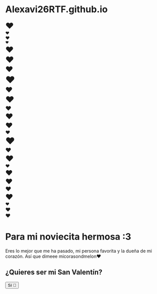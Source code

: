 # Alexavi26RTF.github.io
<html lang="es"><head>
    <meta charset="UTF-8">
    <meta name="viewport" content="width=device-width, initial-scale=1.0">  
</head>
<body>
    <div class="hearts-container"><div class="heart" style="left: 39.6392vw; animation-duration: 4.32615s; font-size: 25.9887px;">❤️</div><div class="heart" style="left: 41.8765vw; animation-duration: 3.12484s; font-size: 12.3257px;">❤️</div><div class="heart" style="left: 72.7224vw; animation-duration: 4.05917s; font-size: 13.3552px;">❤️</div><div class="heart" style="left: 91.082vw; animation-duration: 4.93926s; font-size: 10.5171px;">❤️</div><div class="heart" style="left: 60.866vw; animation-duration: 4.50651s; font-size: 25.4931px;">❤️</div><div class="heart" style="left: 31.9795vw; animation-duration: 4.73664s; font-size: 26.384px;">❤️</div><div class="heart" style="left: 72.8103vw; animation-duration: 3.39355s; font-size: 23.8707px;">❤️</div><div class="heart" style="left: 77.8326vw; animation-duration: 3.64807s; font-size: 29.707px;">❤️</div><div class="heart" style="left: 17.0709vw; animation-duration: 4.03579s; font-size: 22.232px;">❤️</div><div class="heart" style="left: 46.8603vw; animation-duration: 3.70677s; font-size: 27.3746px;">❤️</div><div class="heart" style="left: 60.8979vw; animation-duration: 3.92675s; font-size: 18.4623px;">❤️</div><div class="heart" style="left: 6.73647vw; animation-duration: 4.14016s; font-size: 23.8126px;">❤️</div><div class="heart" style="left: 82.9441vw; animation-duration: 4.1009s; font-size: 22.6822px;">❤️</div><div class="heart" style="left: 94.0276vw; animation-duration: 4.17163s; font-size: 14.7659px;">❤️</div><div class="heart" style="left: 66.4296vw; animation-duration: 4.24311s; font-size: 29.4047px;">❤️</div><div class="heart" style="left: 89.4706vw; animation-duration: 4.71274s; font-size: 18.1987px;">❤️</div><div class="heart" style="left: 93.8916vw; animation-duration: 3.48954s; font-size: 25.5498px;">❤️</div><div class="heart" style="left: 61.4947vw; animation-duration: 4.14992s; font-size: 13.5125px;">❤️</div><div class="heart" style="left: 17.1741vw; animation-duration: 3.1382s; font-size: 22.4437px;">❤️</div><div class="heart" style="left: 85.2597vw; animation-duration: 4.50653s; font-size: 22.2222px;">❤️</div><div class="heart" style="left: 99.4503vw; animation-duration: 3.30639s; font-size: 18.0145px;">❤️</div><div class="heart" style="left: 18.7991vw; animation-duration: 4.6637s; font-size: 23.8873px;">❤️</div><div class="heart" style="left: 28.9826vw; animation-duration: 4.91195s; font-size: 12.3915px;">❤️</div><div class="heart" style="left: 65.7723vw; animation-duration: 4.37755s; font-size: 16.0467px;">❤️</div><div class="heart" style="left: 38.8393vw; animation-duration: 3.01036s; font-size: 15.8466px;">❤️</div></div>
    <div class="container">
        <h1>Para mi noviecita hermosa :3</h1>
        <p id="mensaje">Eres lo mejor que me ha pasado, mi persona favorita y la dueña de mi corazón. Así que dimeee micorasondmelon❤️</p>
        <h2>¿Quieres ser mi San Valentín?</h2>
        <div class="buttons">
            <button id="botonSi">Sí 💖</button>
            <button id="botonNo" style="position: absolute; left: 1404.58px; top: 772.273px;">No 💔</button>
        </div>
        <a id="descargar" href="carta.pdf" download="" class="download-btn" style="display: none;">Descargar Carta 📩</a>
    </div>
    <script src="script.js"></script>
<div class="glasp-ui-wrapper" id="glasp-ui-wrapper" style="height: 0px; width: 0px; padding: 0px;"><iframe name="glasp-tooltip-iframe" id="glasp-tooltip-iframe" style="display: none;"></iframe><iframe name="glasp-sidebar-iframe" id="glasp-sidebar-iframe" style="display: none !important;width: 0px !important; min-width: 0px !important; max-width: 320px; height: 100%; background: transparent; margin: auto; position: fixed; top: 0px; right: 0px; left: auto; z-index: 9000000000000000000;border: none !important;"></iframe></div><div id="yt_article_summary_widget_wrapper" class="yt_article_summary_widget_wrapper" style="display: none; margin: auto; width: fit-content; padding: 0px; border-radius: 100%;">
        <div id="yt_article_summary_widget" class="yt_article_summary_widget"><svg style="filter: brightness(0.8);" width="32" height="32" viewBox="0 0 24 24" fill="none" xmlns="http://www.w3.org/2000/svg">
                  <mask id="path-1-outside-1_3606_3145" maskUnits="userSpaceOnUse" x="1" y="1" width="22" height="22" fill="black">
                  <rect fill="white" x="1" y="1" width="22" height="22"></rect>
                  <path d="M20.6816 10.1843C20.9588 9.34066 21.0063 8.4399 20.8192 7.57245C20.6321 6.70499 20.217 5.90134 19.6157 5.24216C19.0143 4.58298 18.2478 4.09146 17.393 3.81692C16.5382 3.54238 15.6253 3.49449 14.7459 3.67805C14.1453 3.01747 13.379 2.52468 12.524 2.24931C11.669 1.97394 10.7555 1.92571 9.87559 2.10947C8.99568 2.29324 8.18039 2.70252 7.51181 3.29608C6.84323 3.88965 6.34499 4.64654 6.06725 5.49055C5.18642 5.67292 4.3699 6.08122 3.70003 6.67426C3.03017 7.26731 2.53064 8.02413 2.25182 8.86842C1.97299 9.71271 1.92474 10.6146 2.11192 11.4832C2.2991 12.3517 2.71509 13.1562 3.31795 13.8155C3.09309 14.4899 3.01633 15.2037 3.09278 15.9095C3.16924 16.6154 3.39716 17.2971 3.76139 17.9093C4.30169 18.8351 5.12567 19.568 6.11483 20.0027C7.104 20.4373 8.20738 20.5512 9.26631 20.328C9.74353 20.8568 10.3291 21.2796 10.9844 21.5684C11.6396 21.8571 12.3495 22.0053 13.0672 22.003C14.1516 22.003 15.2081 21.6635 16.0847 21.0334C16.9612 20.4034 17.6125 19.5152 17.9449 18.4968C18.649 18.3539 19.3141 18.0649 19.8962 17.6489C20.4784 17.233 20.9642 16.6997 21.3214 16.0843C21.8585 15.1598 22.0858 14.0915 21.9709 13.032C21.856 11.9724 21.4048 10.9758 20.6816 10.1843ZM13.0798 20.6968C12.191 20.6968 11.3302 20.3894 10.6473 19.828L10.7677 19.7593L14.8029 17.4593C14.9069 17.4047 14.9935 17.3225 15.0528 17.2221C15.1121 17.1216 15.1418 17.0068 15.1386 16.8905V11.2655L16.8427 12.2405C16.8517 12.2441 16.8594 12.2501 16.865 12.2579C16.8706 12.2656 16.8739 12.2748 16.8744 12.2843V16.9343C16.876 17.4289 16.7785 17.9189 16.5875 18.3761C16.3964 18.8333 16.1156 19.2488 15.7611 19.5985C15.4067 19.9482 14.9856 20.2253 14.5222 20.4138C14.0588 20.6023 13.5621 20.6984 13.0608 20.6968H13.0798ZM4.90165 17.2593C4.46164 16.5029 4.3026 15.6189 4.45188 14.7593L4.57224 14.828L8.60749 17.128C8.70379 17.1829 8.81303 17.2118 8.92423 17.2118C9.03543 17.2118 9.14467 17.1829 9.24097 17.128L14.1758 14.3218V16.253C14.1797 16.2608 14.1817 16.2694 14.1817 16.278C14.1817 16.2867 14.1797 16.2953 14.1758 16.303L10.0962 18.628C9.66403 18.8748 9.18685 19.0352 8.69188 19.0999C8.19692 19.1647 7.69387 19.1326 7.21148 19.0055C6.72909 18.8784 6.27681 18.6587 5.88048 18.3591C5.48415 18.0595 5.15154 17.6858 4.90165 17.2593ZM3.83741 8.5843C4.28764 7.82089 4.99655 7.23878 5.83919 6.94055V11.6718C5.83595 11.7857 5.86434 11.8983 5.92128 11.9975C5.97823 12.0966 6.06156 12.1785 6.16227 12.2343L11.0717 15.028L9.36766 16.003C9.34918 16.0092 9.32914 16.0092 9.31065 16.003L5.23106 13.678C4.36041 13.1812 3.72487 12.3642 3.46364 11.4059C3.20242 10.4476 3.33682 9.42624 3.83741 8.56555V8.5843ZM17.8563 11.7968L12.9278 8.9718L14.6319 8.00305C14.6403 7.99741 14.6502 7.99439 14.6604 7.99439C14.6705 7.99439 14.6805 7.99741 14.6889 8.00305L18.7685 10.328C19.3915 10.684 19.8992 11.2072 20.2325 11.8368C20.5659 12.4664 20.7111 13.1764 20.6514 13.8843C20.5916 14.5921 20.3294 15.2687 19.8951 15.8352C19.4608 16.4017 18.8724 16.8349 18.1983 17.0843V12.353C18.1946 12.2391 18.1612 12.1281 18.1013 12.0306C18.0414 11.9332 17.957 11.8527 17.8563 11.7968ZM19.554 9.2968L19.4336 9.2218L15.4047 6.9093C15.3047 6.84846 15.1896 6.81624 15.0721 6.81624C14.9547 6.81624 14.8395 6.84846 14.7396 6.9093L9.8111 9.71555V7.75305C9.8061 7.7445 9.80346 7.7348 9.80346 7.72492C9.80346 7.71505 9.8061 7.70535 9.8111 7.6968L13.897 5.37805C14.5222 5.02257 15.2371 4.85003 15.958 4.88059C16.6789 4.91115 17.3762 5.14356 17.9682 5.55064C18.5601 5.95772 19.0225 6.52265 19.301 7.17939C19.5796 7.83614 19.663 8.55755 19.5413 9.2593L19.554 9.2968ZM8.87989 12.7218L7.1695 11.753C7.15339 11.7405 7.1422 11.7228 7.13782 11.703V7.06555C7.13785 6.35289 7.34371 5.65499 7.73128 5.0536C8.11885 4.45222 8.67209 3.97224 9.32619 3.6699C9.98029 3.36756 10.7082 3.25537 11.4246 3.34647C12.141 3.43757 12.8162 3.7282 13.3712 4.1843L13.2636 4.25305L9.21563 6.55305C9.11158 6.60765 9.02504 6.68981 8.96573 6.79029C8.90642 6.89076 8.87669 7.00557 8.87989 7.1218V12.7218ZM9.80476 10.753L11.9966 9.50305L14.1948 10.753V13.253L11.9966 14.503L9.79843 13.253L9.80476 10.753Z"></path>
                  </mask>
                  <path d="M20.6816 10.1843C20.9588 9.34066 21.0063 8.4399 20.8192 7.57245C20.6321 6.70499 20.217 5.90134 19.6157 5.24216C19.0143 4.58298 18.2478 4.09146 17.393 3.81692C16.5382 3.54238 15.6253 3.49449 14.7459 3.67805C14.1453 3.01747 13.379 2.52468 12.524 2.24931C11.669 1.97394 10.7555 1.92571 9.87559 2.10947C8.99568 2.29324 8.18039 2.70252 7.51181 3.29608C6.84323 3.88965 6.34499 4.64654 6.06725 5.49055C5.18642 5.67292 4.3699 6.08122 3.70003 6.67426C3.03017 7.26731 2.53064 8.02413 2.25182 8.86842C1.97299 9.71271 1.92474 10.6146 2.11192 11.4832C2.2991 12.3517 2.71509 13.1562 3.31795 13.8155C3.09309 14.4899 3.01633 15.2037 3.09278 15.9095C3.16924 16.6154 3.39716 17.2971 3.76139 17.9093C4.30169 18.8351 5.12567 19.568 6.11483 20.0027C7.104 20.4373 8.20738 20.5512 9.26631 20.328C9.74353 20.8568 10.3291 21.2796 10.9844 21.5684C11.6396 21.8571 12.3495 22.0053 13.0672 22.003C14.1516 22.003 15.2081 21.6635 16.0847 21.0334C16.9612 20.4034 17.6125 19.5152 17.9449 18.4968C18.649 18.3539 19.3141 18.0649 19.8962 17.6489C20.4784 17.233 20.9642 16.6997 21.3214 16.0843C21.8585 15.1598 22.0858 14.0915 21.9709 13.032C21.856 11.9724 21.4048 10.9758 20.6816 10.1843ZM13.0798 20.6968C12.191 20.6968 11.3302 20.3894 10.6473 19.828L10.7677 19.7593L14.8029 17.4593C14.9069 17.4047 14.9935 17.3225 15.0528 17.2221C15.1121 17.1216 15.1418 17.0068 15.1386 16.8905V11.2655L16.8427 12.2405C16.8517 12.2441 16.8594 12.2501 16.865 12.2579C16.8706 12.2656 16.8739 12.2748 16.8744 12.2843V16.9343C16.876 17.4289 16.7785 17.9189 16.5875 18.3761C16.3964 18.8333 16.1156 19.2488 15.7611 19.5985C15.4067 19.9482 14.9856 20.2253 14.5222 20.4138C14.0588 20.6023 13.5621 20.6984 13.0608 20.6968H13.0798ZM4.90165 17.2593C4.46164 16.5029 4.3026 15.6189 4.45188 14.7593L4.57224 14.828L8.60749 17.128C8.70379 17.1829 8.81303 17.2118 8.92423 17.2118C9.03543 17.2118 9.14467 17.1829 9.24097 17.128L14.1758 14.3218V16.253C14.1797 16.2608 14.1817 16.2694 14.1817 16.278C14.1817 16.2867 14.1797 16.2953 14.1758 16.303L10.0962 18.628C9.66403 18.8748 9.18685 19.0352 8.69188 19.0999C8.19692 19.1647 7.69387 19.1326 7.21148 19.0055C6.72909 18.8784 6.27681 18.6587 5.88048 18.3591C5.48415 18.0595 5.15154 17.6858 4.90165 17.2593ZM3.83741 8.5843C4.28764 7.82089 4.99655 7.23878 5.83919 6.94055V11.6718C5.83595 11.7857 5.86434 11.8983 5.92128 11.9975C5.97823 12.0966 6.06156 12.1785 6.16227 12.2343L11.0717 15.028L9.36766 16.003C9.34918 16.0092 9.32914 16.0092 9.31065 16.003L5.23106 13.678C4.36041 13.1812 3.72487 12.3642 3.46364 11.4059C3.20242 10.4476 3.33682 9.42624 3.83741 8.56555V8.5843ZM17.8563 11.7968L12.9278 8.9718L14.6319 8.00305C14.6403 7.99741 14.6502 7.99439 14.6604 7.99439C14.6705 7.99439 14.6805 7.99741 14.6889 8.00305L18.7685 10.328C19.3915 10.684 19.8992 11.2072 20.2325 11.8368C20.5659 12.4664 20.7111 13.1764 20.6514 13.8843C20.5916 14.5921 20.3294 15.2687 19.8951 15.8352C19.4608 16.4017 18.8724 16.8349 18.1983 17.0843V12.353C18.1946 12.2391 18.1612 12.1281 18.1013 12.0306C18.0414 11.9332 17.957 11.8527 17.8563 11.7968ZM19.554 9.2968L19.4336 9.2218L15.4047 6.9093C15.3047 6.84846 15.1896 6.81624 15.0721 6.81624C14.9547 6.81624 14.8395 6.84846 14.7396 6.9093L9.8111 9.71555V7.75305C9.8061 7.7445 9.80346 7.7348 9.80346 7.72492C9.80346 7.71505 9.8061 7.70535 9.8111 7.6968L13.897 5.37805C14.5222 5.02257 15.2371 4.85003 15.958 4.88059C16.6789 4.91115 17.3762 5.14356 17.9682 5.55064C18.5601 5.95772 19.0225 6.52265 19.301 7.17939C19.5796 7.83614 19.663 8.55755 19.5413 9.2593L19.554 9.2968ZM8.87989 12.7218L7.1695 11.753C7.15339 11.7405 7.1422 11.7228 7.13782 11.703V7.06555C7.13785 6.35289 7.34371 5.65499 7.73128 5.0536C8.11885 4.45222 8.67209 3.97224 9.32619 3.6699C9.98029 3.36756 10.7082 3.25537 11.4246 3.34647C12.141 3.43757 12.8162 3.7282 13.3712 4.1843L13.2636 4.25305L9.21563 6.55305C9.11158 6.60765 9.02504 6.68981 8.96573 6.79029C8.90642 6.89076 8.87669 7.00557 8.87989 7.1218V12.7218ZM9.80476 10.753L11.9966 9.50305L14.1948 10.753V13.253L11.9966 14.503L9.79843 13.253L9.80476 10.753Z" fill="#828282"></path>
                  <path d="M20.6816 10.1843C20.9588 9.34066 21.0063 8.4399 20.8192 7.57245C20.6321 6.70499 20.217 5.90134 19.6157 5.24216C19.0143 4.58298 18.2478 4.09146 17.393 3.81692C16.5382 3.54238 15.6253 3.49449 14.7459 3.67805C14.1453 3.01747 13.379 2.52468 12.524 2.24931C11.669 1.97394 10.7555 1.92571 9.87559 2.10947C8.99568 2.29324 8.18039 2.70252 7.51181 3.29608C6.84323 3.88965 6.34499 4.64654 6.06725 5.49055C5.18642 5.67292 4.3699 6.08122 3.70003 6.67426C3.03017 7.26731 2.53064 8.02413 2.25182 8.86842C1.97299 9.71271 1.92474 10.6146 2.11192 11.4832C2.2991 12.3517 2.71509 13.1562 3.31795 13.8155C3.09309 14.4899 3.01633 15.2037 3.09278 15.9095C3.16924 16.6154 3.39716 17.2971 3.76139 17.9093C4.30169 18.8351 5.12567 19.568 6.11483 20.0027C7.104 20.4373 8.20738 20.5512 9.26631 20.328C9.74353 20.8568 10.3291 21.2796 10.9844 21.5684C11.6396 21.8571 12.3495 22.0053 13.0672 22.003C14.1516 22.003 15.2081 21.6635 16.0847 21.0334C16.9612 20.4034 17.6125 19.5152 17.9449 18.4968C18.649 18.3539 19.3141 18.0649 19.8962 17.6489C20.4784 17.233 20.9642 16.6997 21.3214 16.0843C21.8585 15.1598 22.0858 14.0915 21.9709 13.032C21.856 11.9724 21.4048 10.9758 20.6816 10.1843ZM13.0798 20.6968C12.191 20.6968 11.3302 20.3894 10.6473 19.828L10.7677 19.7593L14.8029 17.4593C14.9069 17.4047 14.9935 17.3225 15.0528 17.2221C15.1121 17.1216 15.1418 17.0068 15.1386 16.8905V11.2655L16.8427 12.2405C16.8517 12.2441 16.8594 12.2501 16.865 12.2579C16.8706 12.2656 16.8739 12.2748 16.8744 12.2843V16.9343C16.876 17.4289 16.7785 17.9189 16.5875 18.3761C16.3964 18.8333 16.1156 19.2488 15.7611 19.5985C15.4067 19.9482 14.9856 20.2253 14.5222 20.4138C14.0588 20.6023 13.5621 20.6984 13.0608 20.6968H13.0798ZM4.90165 17.2593C4.46164 16.5029 4.3026 15.6189 4.45188 14.7593L4.57224 14.828L8.60749 17.128C8.70379 17.1829 8.81303 17.2118 8.92423 17.2118C9.03543 17.2118 9.14467 17.1829 9.24097 17.128L14.1758 14.3218V16.253C14.1797 16.2608 14.1817 16.2694 14.1817 16.278C14.1817 16.2867 14.1797 16.2953 14.1758 16.303L10.0962 18.628C9.66403 18.8748 9.18685 19.0352 8.69188 19.0999C8.19692 19.1647 7.69387 19.1326 7.21148 19.0055C6.72909 18.8784 6.27681 18.6587 5.88048 18.3591C5.48415 18.0595 5.15154 17.6858 4.90165 17.2593ZM3.83741 8.5843C4.28764 7.82089 4.99655 7.23878 5.83919 6.94055V11.6718C5.83595 11.7857 5.86434 11.8983 5.92128 11.9975C5.97823 12.0966 6.06156 12.1785 6.16227 12.2343L11.0717 15.028L9.36766 16.003C9.34918 16.0092 9.32914 16.0092 9.31065 16.003L5.23106 13.678C4.36041 13.1812 3.72487 12.3642 3.46364 11.4059C3.20242 10.4476 3.33682 9.42624 3.83741 8.56555V8.5843ZM17.8563 11.7968L12.9278 8.9718L14.6319 8.00305C14.6403 7.99741 14.6502 7.99439 14.6604 7.99439C14.6705 7.99439 14.6805 7.99741 14.6889 8.00305L18.7685 10.328C19.3915 10.684 19.8992 11.2072 20.2325 11.8368C20.5659 12.4664 20.7111 13.1764 20.6514 13.8843C20.5916 14.5921 20.3294 15.2687 19.8951 15.8352C19.4608 16.4017 18.8724 16.8349 18.1983 17.0843V12.353C18.1946 12.2391 18.1612 12.1281 18.1013 12.0306C18.0414 11.9332 17.957 11.8527 17.8563 11.7968ZM19.554 9.2968L19.4336 9.2218L15.4047 6.9093C15.3047 6.84846 15.1896 6.81624 15.0721 6.81624C14.9547 6.81624 14.8395 6.84846 14.7396 6.9093L9.8111 9.71555V7.75305C9.8061 7.7445 9.80346 7.7348 9.80346 7.72492C9.80346 7.71505 9.8061 7.70535 9.8111 7.6968L13.897 5.37805C14.5222 5.02257 15.2371 4.85003 15.958 4.88059C16.6789 4.91115 17.3762 5.14356 17.9682 5.55064C18.5601 5.95772 19.0225 6.52265 19.301 7.17939C19.5796 7.83614 19.663 8.55755 19.5413 9.2593L19.554 9.2968ZM8.87989 12.7218L7.1695 11.753C7.15339 11.7405 7.1422 11.7228 7.13782 11.703V7.06555C7.13785 6.35289 7.34371 5.65499 7.73128 5.0536C8.11885 4.45222 8.67209 3.97224 9.32619 3.6699C9.98029 3.36756 10.7082 3.25537 11.4246 3.34647C12.141 3.43757 12.8162 3.7282 13.3712 4.1843L13.2636 4.25305L9.21563 6.55305C9.11158 6.60765 9.02504 6.68981 8.96573 6.79029C8.90642 6.89076 8.87669 7.00557 8.87989 7.1218V12.7218ZM9.80476 10.753L11.9966 9.50305L14.1948 10.753V13.253L11.9966 14.503L9.79843 13.253L9.80476 10.753Z" stroke="#828282" stroke-width="0.2" mask="url(#path-1-outside-1_3606_3145)"></path>
              </svg></div>
        <div id="yt_article_summary_close_button" class="yt_article_summary_close_button">×</div>
    </div><div id="glasp-extension-toast-container" style="position: fixed; top: 32px; right: 16px; z-index: 2147483647; display: none; flex-direction: column; align-items: flex-end; height: 0px; width: auto; margin: 0px; padding: 0px;"></div></body></html>

